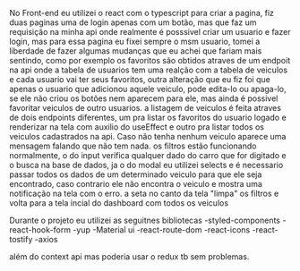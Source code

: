 No Front-end eu utilizei o react com o typescript para criar a pagina, fiz duas paginas uma de login apenas com um botão, mas que faz um requisição na minha api onde realmente é posssivel criar um usuario e fazer login, mas para essa pagina eu fixei sempre o msm usuario, tomei a liberdade de fazer algumas mudanças que eu achei que fariam mais sentindo, como por exemplo os favoritos são obtidos atraves de um endpoit na api onde a tabela de usuarios tem uma realção com a tabela de veiculos e cada usuario vai ter seus favoritos, outra alteração que eu fiz foi que apenas o usuario que adicionou aquele veiculo, pode edita-lo ou apaga-lo, se ele não criou os botões nem aparecem para ele, mas ainda é possivel favoritar veiculos de outro usuarios.
a listagem de veiculos é feita atraves de dois endpoints diferentes, um pra listar os favoritos do usuario logado e renderizar na tela com auxilio do useEffect e outro pra listar todos os veiculos cadastrados na api. Caso não tenha nenhum veiculo aparece uma mensagem falando que não tem nada.
os filtros estão funcionando normalmente, o do input verifica qualquer dado do carro que for digitado e o busca na base de dados, ja o do modal eu utilizei selects e é necessario passar todos os dados de um determinado veiculo para que ele seja encontrado, caso contrario ele não encontra o veiculo e mostra uma notificação na tela com o erro.
a seta no canto da tela "limpa" os filtros e volta para a tela incial do dashboard com todos os veiculos

Durante o projeto eu utilizei as seguitnes bibliotecas
-styled-components
-react-hook-form
-yup
-Material ui
-react-route-dom
-react-icons
-react-tostify
-axios

além do context api mas poderia usar o redux tb sem  problemas.

